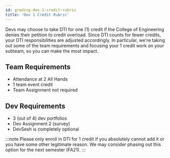 ```yaml
---
id: grading-dev-1-credit-rubric
title: 'Dev 1 Credit Rubric'
---
```


Devs may choose to take DTI for one (1) credit if the College of Engineering denies their petition to credit overload. Since DTI counts for fewer credits, your DTI responsibilities are adjusted accordingly. In particular, we're taking out some of the team requirements and focusing your 1 credit work on your subteam, so you can make the most impact.

## Team Requirements

- Attendance at 2 All Hands
- 1 team event credit
- Team Assignment not required

## Dev Requirements

- 3 (out of 4) dev portfolios
- Dev Assignment 2 (survey)
- DevSesh is completely optional

:::note
Please only enroll in DTI for 1 credit if you absolutely cannot add it or you have some other legitimate reason. We may consider phasing out this option for the next semester (FA21).
:::

